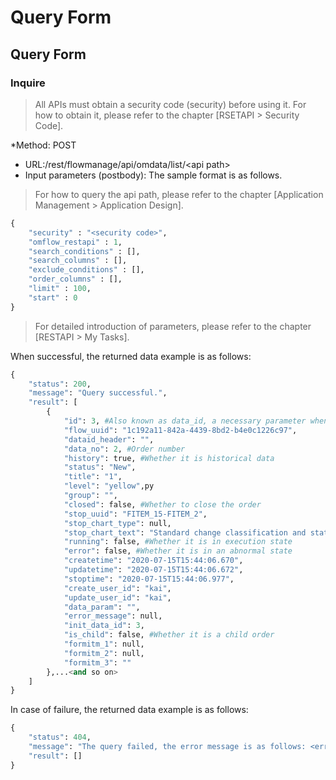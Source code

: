 # Query Form

## Query Form

### Inquire

> All APIs must obtain a security code (security) before using it. For how to obtain it, please refer to the chapter \[RSETAPI > Security Code].

\*Method: POST

* URL:/rest/flowmanage/api/omdata/list/\<api path>
* Input parameters (postbody): The sample format is as follows.

> For how to query the api path, please refer to the chapter \[Application Management > Application Design].

```python
{
	"security" : "<security code>",
	"omflow_restapi" : 1,
	"search_conditions" : [],
	"search_columns" : [],
	"exclude_conditions" : [],
	"order_columns" : [],
	"limit" : 100,
	"start" : 0
}
```

> For detailed introduction of parameters, please refer to the chapter \[RESTAPI > My Tasks].

When successful, the returned data example is as follows:

```python
{
    "status": 200,
    "message": "Query successful.",
    "result": [
        {
            "id": 3, #Also known as data_id, a necessary parameter when pushing an order
            "flow_uuid": "1c192a11-842a-4439-8bd2-b4e0c1226c97",
            "dataid_header": "",
            "data_no": 2, #Order number
            "history": true, #Whether it is historical data
            "status": "New",
            "title": "1",
            "level": "yellow",py
            "group": "",
            "closed": false, #Whether to close the order
            "stop_uuid": "FITEM_15-FITEM_2",
            "stop_chart_type": null,
            "stop_chart_text": "Standard change classification and status",
            "running": false, #Whether it is in execution state
            "error": false, #Whether it is in an abnormal state
            "createtime": "2020-07-15T15:44:06.670",
            "updatetime": "2020-07-15T15:44:06.672",
            "stoptime": "2020-07-15T15:44:06.977",
            "create_user_id": "kai",
            "update_user_id": "kai",
            "data_param": "",
            "error_message": null,
            "init_data_id": 3,
            "is_child": false, #Whether it is a child order
            "formitm_1": null,
            "formitm_2": null,
            "formitm_3": ""
        },...<and so on>
    ]
}
```

In case of failure, the returned data example is as follows:

```python
{
    "status": 404,
    "message": "The query failed, the error message is as follows: <error message>",
    "result": []
}
```
